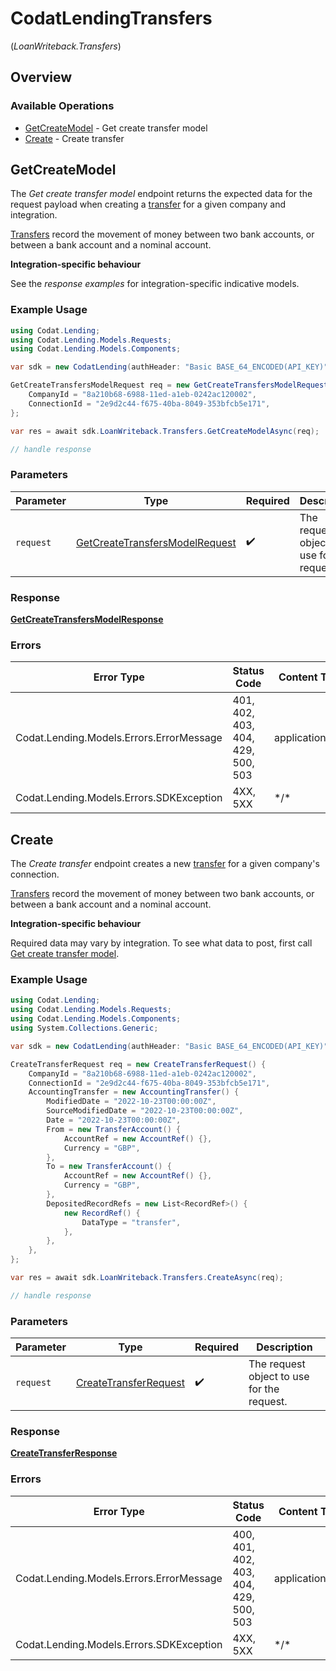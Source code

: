 # CodatLendingTransfers
(*LoanWriteback.Transfers*)

## Overview

### Available Operations

* [GetCreateModel](#getcreatemodel) - Get create transfer model
* [Create](#create) - Create transfer

## GetCreateModel

The *Get create transfer model* endpoint returns the expected data for the request payload when creating a [transfer](https://docs.codat.io/lending-api#/schemas/Transfer) for a given company and integration.

[Transfers](https://docs.codat.io/lending-api#/schemas/Transfer) record the movement of money between two bank accounts, or between a bank account and a nominal account.

**Integration-specific behaviour**

See the *response examples* for integration-specific indicative models.


### Example Usage

```csharp
using Codat.Lending;
using Codat.Lending.Models.Requests;
using Codat.Lending.Models.Components;

var sdk = new CodatLending(authHeader: "Basic BASE_64_ENCODED(API_KEY)");

GetCreateTransfersModelRequest req = new GetCreateTransfersModelRequest() {
    CompanyId = "8a210b68-6988-11ed-a1eb-0242ac120002",
    ConnectionId = "2e9d2c44-f675-40ba-8049-353bfcb5e171",
};

var res = await sdk.LoanWriteback.Transfers.GetCreateModelAsync(req);

// handle response
```

### Parameters

| Parameter                                                                                 | Type                                                                                      | Required                                                                                  | Description                                                                               |
| ----------------------------------------------------------------------------------------- | ----------------------------------------------------------------------------------------- | ----------------------------------------------------------------------------------------- | ----------------------------------------------------------------------------------------- |
| `request`                                                                                 | [GetCreateTransfersModelRequest](../../Models/Requests/GetCreateTransfersModelRequest.md) | :heavy_check_mark:                                                                        | The request object to use for the request.                                                |

### Response

**[GetCreateTransfersModelResponse](../../Models/Requests/GetCreateTransfersModelResponse.md)**

### Errors

| Error Type                               | Status Code                              | Content Type                             |
| ---------------------------------------- | ---------------------------------------- | ---------------------------------------- |
| Codat.Lending.Models.Errors.ErrorMessage | 401, 402, 403, 404, 429, 500, 503        | application/json                         |
| Codat.Lending.Models.Errors.SDKException | 4XX, 5XX                                 | \*/\*                                    |

## Create

The *Create transfer* endpoint creates a new [transfer](https://docs.codat.io/lending-api#/schemas/Transfer) for a given company's connection.

[Transfers](https://docs.codat.io/lending-api#/schemas/Transfer) record the movement of money between two bank accounts, or between a bank account and a nominal account.

**Integration-specific behaviour**

Required data may vary by integration. To see what data to post, first call [Get create transfer model](https://docs.codat.io/lending-api#/operations/get-create-transfers-model).

### Example Usage

```csharp
using Codat.Lending;
using Codat.Lending.Models.Requests;
using Codat.Lending.Models.Components;
using System.Collections.Generic;

var sdk = new CodatLending(authHeader: "Basic BASE_64_ENCODED(API_KEY)");

CreateTransferRequest req = new CreateTransferRequest() {
    CompanyId = "8a210b68-6988-11ed-a1eb-0242ac120002",
    ConnectionId = "2e9d2c44-f675-40ba-8049-353bfcb5e171",
    AccountingTransfer = new AccountingTransfer() {
        ModifiedDate = "2022-10-23T00:00:00Z",
        SourceModifiedDate = "2022-10-23T00:00:00Z",
        Date = "2022-10-23T00:00:00Z",
        From = new TransferAccount() {
            AccountRef = new AccountRef() {},
            Currency = "GBP",
        },
        To = new TransferAccount() {
            AccountRef = new AccountRef() {},
            Currency = "GBP",
        },
        DepositedRecordRefs = new List<RecordRef>() {
            new RecordRef() {
                DataType = "transfer",
            },
        },
    },
};

var res = await sdk.LoanWriteback.Transfers.CreateAsync(req);

// handle response
```

### Parameters

| Parameter                                                               | Type                                                                    | Required                                                                | Description                                                             |
| ----------------------------------------------------------------------- | ----------------------------------------------------------------------- | ----------------------------------------------------------------------- | ----------------------------------------------------------------------- |
| `request`                                                               | [CreateTransferRequest](../../Models/Requests/CreateTransferRequest.md) | :heavy_check_mark:                                                      | The request object to use for the request.                              |

### Response

**[CreateTransferResponse](../../Models/Requests/CreateTransferResponse.md)**

### Errors

| Error Type                               | Status Code                              | Content Type                             |
| ---------------------------------------- | ---------------------------------------- | ---------------------------------------- |
| Codat.Lending.Models.Errors.ErrorMessage | 400, 401, 402, 403, 404, 429, 500, 503   | application/json                         |
| Codat.Lending.Models.Errors.SDKException | 4XX, 5XX                                 | \*/\*                                    |
